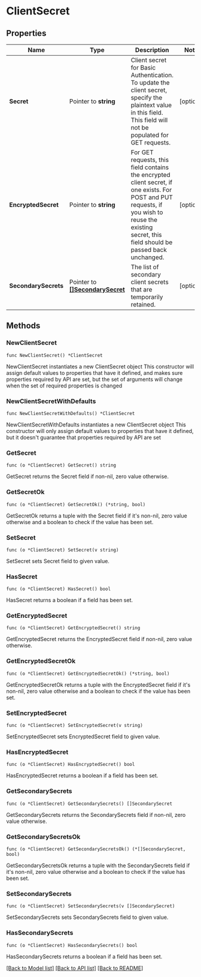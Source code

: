 # ClientSecret

## Properties

Name | Type | Description | Notes
------------ | ------------- | ------------- | -------------
**Secret** | Pointer to **string** | Client secret for Basic Authentication.  To update the client secret, specify the plaintext value in this field.  This field will not be populated for GET requests. | [optional] 
**EncryptedSecret** | Pointer to **string** | For GET requests, this field contains the encrypted client secret, if one exists.  For POST and PUT requests, if you wish to reuse the existing secret, this field should be passed back unchanged. | [optional] 
**SecondarySecrets** | Pointer to [**[]SecondarySecret**](SecondarySecret.md) | The list of secondary client secrets that are temporarily retained. | [optional] 

## Methods

### NewClientSecret

`func NewClientSecret() *ClientSecret`

NewClientSecret instantiates a new ClientSecret object
This constructor will assign default values to properties that have it defined,
and makes sure properties required by API are set, but the set of arguments
will change when the set of required properties is changed

### NewClientSecretWithDefaults

`func NewClientSecretWithDefaults() *ClientSecret`

NewClientSecretWithDefaults instantiates a new ClientSecret object
This constructor will only assign default values to properties that have it defined,
but it doesn't guarantee that properties required by API are set

### GetSecret

`func (o *ClientSecret) GetSecret() string`

GetSecret returns the Secret field if non-nil, zero value otherwise.

### GetSecretOk

`func (o *ClientSecret) GetSecretOk() (*string, bool)`

GetSecretOk returns a tuple with the Secret field if it's non-nil, zero value otherwise
and a boolean to check if the value has been set.

### SetSecret

`func (o *ClientSecret) SetSecret(v string)`

SetSecret sets Secret field to given value.

### HasSecret

`func (o *ClientSecret) HasSecret() bool`

HasSecret returns a boolean if a field has been set.

### GetEncryptedSecret

`func (o *ClientSecret) GetEncryptedSecret() string`

GetEncryptedSecret returns the EncryptedSecret field if non-nil, zero value otherwise.

### GetEncryptedSecretOk

`func (o *ClientSecret) GetEncryptedSecretOk() (*string, bool)`

GetEncryptedSecretOk returns a tuple with the EncryptedSecret field if it's non-nil, zero value otherwise
and a boolean to check if the value has been set.

### SetEncryptedSecret

`func (o *ClientSecret) SetEncryptedSecret(v string)`

SetEncryptedSecret sets EncryptedSecret field to given value.

### HasEncryptedSecret

`func (o *ClientSecret) HasEncryptedSecret() bool`

HasEncryptedSecret returns a boolean if a field has been set.

### GetSecondarySecrets

`func (o *ClientSecret) GetSecondarySecrets() []SecondarySecret`

GetSecondarySecrets returns the SecondarySecrets field if non-nil, zero value otherwise.

### GetSecondarySecretsOk

`func (o *ClientSecret) GetSecondarySecretsOk() (*[]SecondarySecret, bool)`

GetSecondarySecretsOk returns a tuple with the SecondarySecrets field if it's non-nil, zero value otherwise
and a boolean to check if the value has been set.

### SetSecondarySecrets

`func (o *ClientSecret) SetSecondarySecrets(v []SecondarySecret)`

SetSecondarySecrets sets SecondarySecrets field to given value.

### HasSecondarySecrets

`func (o *ClientSecret) HasSecondarySecrets() bool`

HasSecondarySecrets returns a boolean if a field has been set.


[[Back to Model list]](../README.md#documentation-for-models) [[Back to API list]](../README.md#documentation-for-api-endpoints) [[Back to README]](../README.md)


